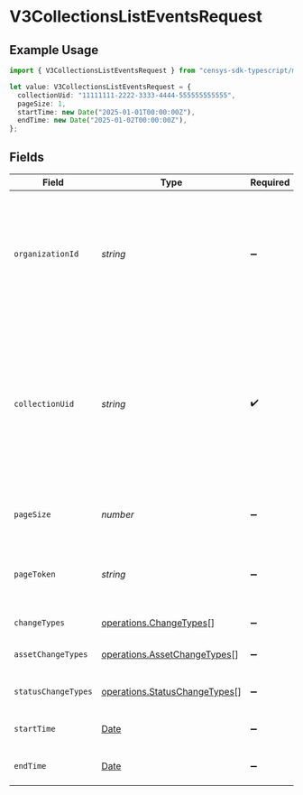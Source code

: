 # V3CollectionsListEventsRequest

## Example Usage

```typescript
import { V3CollectionsListEventsRequest } from "censys-sdk-typescript/models/operations";

let value: V3CollectionsListEventsRequest = {
  collectionUid: "11111111-2222-3333-4444-555555555555",
  pageSize: 1,
  startTime: new Date("2025-01-01T00:00:00Z"),
  endTime: new Date("2025-01-02T00:00:00Z"),
};
```

## Fields

| Field                                                                                                                                                                                                          | Type                                                                                                                                                                                                           | Required                                                                                                                                                                                                       | Description                                                                                                                                                                                                    | Example                                                                                                                                                                                                        |
| -------------------------------------------------------------------------------------------------------------------------------------------------------------------------------------------------------------- | -------------------------------------------------------------------------------------------------------------------------------------------------------------------------------------------------------------- | -------------------------------------------------------------------------------------------------------------------------------------------------------------------------------------------------------------- | -------------------------------------------------------------------------------------------------------------------------------------------------------------------------------------------------------------- | -------------------------------------------------------------------------------------------------------------------------------------------------------------------------------------------------------------- |
| `organizationId`                                                                                                                                                                                               | *string*                                                                                                                                                                                                       | :heavy_minus_sign:                                                                                                                                                                                             | The ID of a Censys organization to associate the request with. See the [Getting Started docs](https://docs.censys.com/reference/get-started#step-3-set-your-organization-id) for more information.             |                                                                                                                                                                                                                |
| `collectionUid`                                                                                                                                                                                                | *string*                                                                                                                                                                                                       | :heavy_check_mark:                                                                                                                                                                                             | The UID for the collection. Obtain the collection ID using the [list collections endpoint](https://docs.censys.com/reference/v3-collections-crud-list#/) or via the collection URL when using the web console. | 11111111-2222-3333-4444-555555555555                                                                                                                                                                           |
| `pageSize`                                                                                                                                                                                                     | *number*                                                                                                                                                                                                       | :heavy_minus_sign:                                                                                                                                                                                             | Amount of results to return per page.                                                                                                                                                                          | 1                                                                                                                                                                                                              |
| `pageToken`                                                                                                                                                                                                    | *string*                                                                                                                                                                                                       | :heavy_minus_sign:                                                                                                                                                                                             | Page token for the requested page of collection results.                                                                                                                                                       |                                                                                                                                                                                                                |
| `changeTypes`                                                                                                                                                                                                  | [operations.ChangeTypes](../../models/operations/changetypes.md)[]                                                                                                                                             | :heavy_minus_sign:                                                                                                                                                                                             | Change types                                                                                                                                                                                                   |                                                                                                                                                                                                                |
| `assetChangeTypes`                                                                                                                                                                                             | [operations.AssetChangeTypes](../../models/operations/assetchangetypes.md)[]                                                                                                                                   | :heavy_minus_sign:                                                                                                                                                                                             | Asset change types                                                                                                                                                                                             |                                                                                                                                                                                                                |
| `statusChangeTypes`                                                                                                                                                                                            | [operations.StatusChangeTypes](../../models/operations/statuschangetypes.md)[]                                                                                                                                 | :heavy_minus_sign:                                                                                                                                                                                             | Status change types                                                                                                                                                                                            |                                                                                                                                                                                                                |
| `startTime`                                                                                                                                                                                                    | [Date](https://developer.mozilla.org/en-US/docs/Web/JavaScript/Reference/Global_Objects/Date)                                                                                                                  | :heavy_minus_sign:                                                                                                                                                                                             | Start time of the host timeline                                                                                                                                                                                | 2025-01-01T00:00:00Z                                                                                                                                                                                           |
| `endTime`                                                                                                                                                                                                      | [Date](https://developer.mozilla.org/en-US/docs/Web/JavaScript/Reference/Global_Objects/Date)                                                                                                                  | :heavy_minus_sign:                                                                                                                                                                                             | End time of the host timeline                                                                                                                                                                                  | 2025-01-02T00:00:00Z                                                                                                                                                                                           |